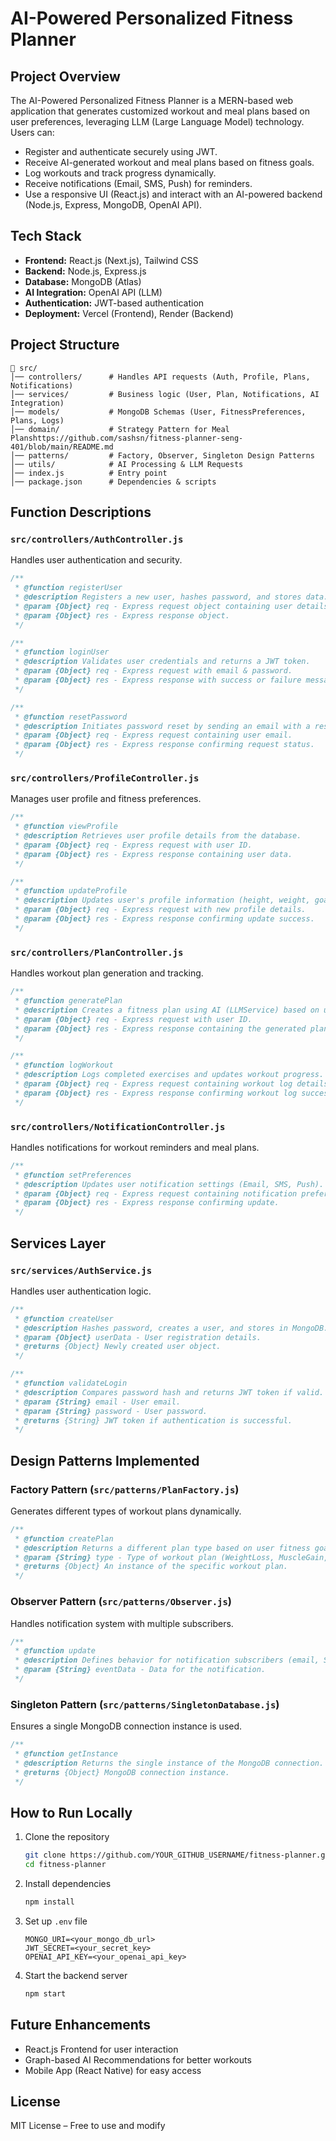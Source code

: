 # AI-Powered Personalized Fitness Planner

## Project Overview

The AI-Powered Personalized Fitness Planner is a MERN-based web application that generates customized workout and meal plans based on user preferences, leveraging LLM (Large Language Model) technology. Users can:

- Register and authenticate securely using JWT.
- Receive AI-generated workout and meal plans based on fitness goals.
- Log workouts and track progress dynamically.
- Receive notifications (Email, SMS, Push) for reminders.
- Use a responsive UI (React.js) and interact with an AI-powered backend (Node.js, Express, MongoDB, OpenAI API).

## Tech Stack

- **Frontend:** React.js (Next.js), Tailwind CSS
- **Backend:** Node.js, Express.js
- **Database:** MongoDB (Atlas)
- **AI Integration:** OpenAI API (LLM)
- **Authentication:** JWT-based authentication
- **Deployment:** Vercel (Frontend), Render (Backend)

## Project Structure

```
📂 src/
│── controllers/      # Handles API requests (Auth, Profile, Plans, Notifications)
│── services/         # Business logic (User, Plan, Notifications, AI Integration)
│── models/           # MongoDB Schemas (User, FitnessPreferences, Plans, Logs)
│── domain/           # Strategy Pattern for Meal Planshttps://github.com/sashsn/fitness-planner-seng-401/blob/main/README.md
│── patterns/         # Factory, Observer, Singleton Design Patterns
│── utils/            # AI Processing & LLM Requests
│── index.js          # Entry point
│── package.json      # Dependencies & scripts
```

## Function Descriptions

### `src/controllers/AuthController.js`

Handles user authentication and security.

```js
/**
 * @function registerUser
 * @description Registers a new user, hashes password, and stores data.
 * @param {Object} req - Express request object containing user details.
 * @param {Object} res - Express response object.
 */
```

```js
/**
 * @function loginUser
 * @description Validates user credentials and returns a JWT token.
 * @param {Object} req - Express request with email & password.
 * @param {Object} res - Express response with success or failure message.
 */
```

```js
/**
 * @function resetPassword
 * @description Initiates password reset by sending an email with a reset link.
 * @param {Object} req - Express request containing user email.
 * @param {Object} res - Express response confirming request status.
 */
```

### `src/controllers/ProfileController.js`

Manages user profile and fitness preferences.

```js
/**
 * @function viewProfile
 * @description Retrieves user profile details from the database.
 * @param {Object} req - Express request with user ID.
 * @param {Object} res - Express response containing user data.
 */
```

```js
/**
 * @function updateProfile
 * @description Updates user's profile information (height, weight, goal, diet).
 * @param {Object} req - Express request with new profile details.
 * @param {Object} res - Express response confirming update success.
 */
```

### `src/controllers/PlanController.js`

Handles workout plan generation and tracking.

```js
/**
 * @function generatePlan
 * @description Creates a fitness plan using AI (LLMService) based on user data.
 * @param {Object} req - Express request with user ID.
 * @param {Object} res - Express response containing the generated plan.
 */
```

```js
/**
 * @function logWorkout
 * @description Logs completed exercises and updates workout progress.
 * @param {Object} req - Express request containing workout log details.
 * @param {Object} res - Express response confirming workout log success.
 */
```

### `src/controllers/NotificationController.js`

Handles notifications for workout reminders and meal plans.

```js
/**
 * @function setPreferences
 * @description Updates user notification settings (Email, SMS, Push).
 * @param {Object} req - Express request containing notification preferences.
 * @param {Object} res - Express response confirming update.
 */
```

## Services Layer

### `src/services/AuthService.js`

Handles user authentication logic.

```js
/**
 * @function createUser
 * @description Hashes password, creates a user, and stores in MongoDB.
 * @param {Object} userData - User registration details.
 * @returns {Object} Newly created user object.
 */
```

```js
/**
 * @function validateLogin
 * @description Compares password hash and returns JWT token if valid.
 * @param {String} email - User email.
 * @param {String} password - User password.
 * @returns {String} JWT token if authentication is successful.
 */
```

## Design Patterns Implemented

### Factory Pattern (`src/patterns/PlanFactory.js`)

Generates different types of workout plans dynamically.

```js
/**
 * @function createPlan
 * @description Returns a different plan type based on user fitness goal.
 * @param {String} type - Type of workout plan (WeightLoss, MuscleGain, etc.).
 * @returns {Object} An instance of the specific workout plan.
 */
```

### Observer Pattern (`src/patterns/Observer.js`)

Handles notification system with multiple subscribers.

```js
/**
 * @function update
 * @description Defines behavior for notification subscribers (email, SMS).
 * @param {String} eventData - Data for the notification.
 */
```

### Singleton Pattern (`src/patterns/SingletonDatabase.js`)

Ensures a single MongoDB connection instance is used.

```js
/**
 * @function getInstance
 * @description Returns the single instance of the MongoDB connection.
 * @returns {Object} MongoDB connection instance.
 */
```

## How to Run Locally

1. Clone the repository
   ```sh
   git clone https://github.com/YOUR_GITHUB_USERNAME/fitness-planner.git
   cd fitness-planner
   ```
2. Install dependencies
   ```sh
   npm install
   ```
3. Set up `.env` file
   ```
   MONGO_URI=<your_mongo_db_url>
   JWT_SECRET=<your_secret_key>
   OPENAI_API_KEY=<your_openai_api_key>
   ```
4. Start the backend server
   ```sh
   npm start
   ```

## Future Enhancements

- React.js Frontend for user interaction
- Graph-based AI Recommendations for better workouts
- Mobile App (React Native) for easy access

## License

MIT License – Free to use and modify

